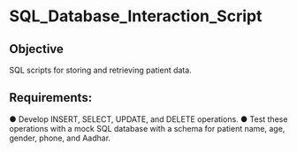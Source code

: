 # SQL_Database_Interaction_Script
## Objective
SQL scripts for storing and retrieving patient data.
## Requirements: 
● Develop INSERT, SELECT, UPDATE, and DELETE operations. 
● Test these operations with a mock SQL database with a schema for patient name, age, gender, phone, and Aadhar.
